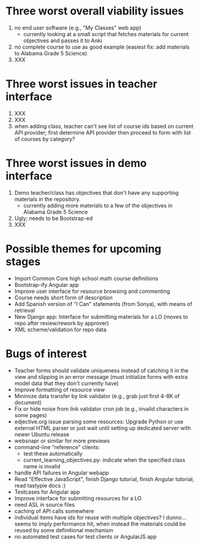 Three worst overall viability issues
====================================

1. no end user software (e.g., "My Classes" web app)
   * currently looking at a small script that fetches materials for current objectives and passes it to Anki
2. no complete course to use as good example (easiest fix: add materials to Alabama Grade 5 Science)
3. XXX

Three worst issues in teacher interface
=======================================

1. XXX
2. XXX
3. when adding class, teacher can't see list of course ids based on current API provider; first determine API provider then proceed to form with list of courses by category?

Three worst issues in demo interface
====================================

1. Demo teacher/class has objectives that don't have any supporting materials in the repository.
   * currently adding more materials to a few of the objectives in Alabama Grade 5 Science
2. Ugly; needs to be Bootstrap-ed
3. XXX

Possible themes for upcoming stages
===================================

* Import Common Core high school math course definitions
* Bootstrap-ify Angular app
* Improve user interface for resource browsing and commenting
* Course needs short form of description
* Add Spanish version of "I Can" statements (from Sonya), with means of retrieval
* New Django app: Interface for submitting materials for a LO (moves to repo after review/rework by approver)
* XML scheme/validation for repo data

Bugs of interest
================

* Teacher forms should validate uniqueness instead of catching it in the view and slipping in an error message (must initialize forms with extra model data that they don't currently have)
* Improve formatting of resource view
* Minimize data transfer by link validator (e.g., grab just first 4-8K of document)
* Fix or hide noise from link validator cron job (e.g., invalid characters in some pages)
* edjective.org issue parsing some resources: Upgrade Python or use external HTML parser or just wait until setting up dedicated server with newer Ubuntu release
* websnapr or similar for more previews
* command-line "reference" clients:
  * test these automatically
  * current\_learning\_objectives.py: indicate when the specified class name is invalid
* handle API failures in Angular webapp
* Read "Effective JavaScript", finish Django tutorial, finish Angular tutorial, read tastypie docs :)
* Testcases for Angular app
* Improve interface for submitting resources for a LO
* need ASL in source files
* caching of API calls somewhere
* individual items have ids for reuse with multiple objectives?  I dunno...  seems to imply performance hit, when instead the materials could be reused by some definitional mechanism
* no automated test cases for test clients or AngularJS app
